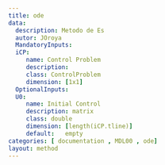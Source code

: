 ```yaml
---
title: ode
data: 
  description: Metodo de Es
  autor: JOroya
  MandatoryInputs:   
  iCP: 
     name: Control Problem
     description: 
     class: ControlProblem
     dimension: [1x1]
  OptionalInputs:
  U0:
     name: Initial Control 
     description: matrix 
     class: double
     dimension: [length(iCP.tline)]
     default:   empty   
categories: [ documentation , MDL00 , ode]
layout: method
---
```

